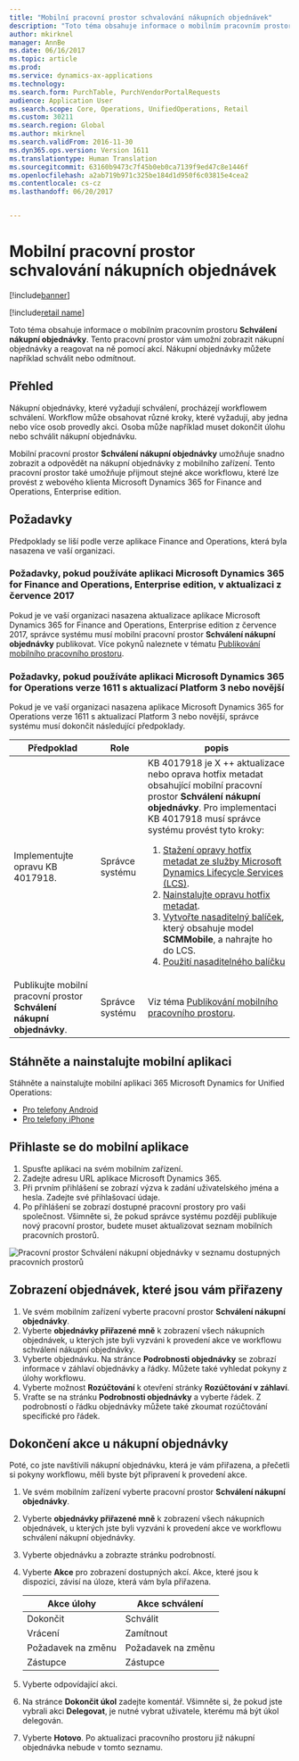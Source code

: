```yaml
---
title: "Mobilní pracovní prostor schvalování nákupních objednávek"
description: "Toto téma obsahuje informace o mobilním pracovním prostoru Schválení nákupní objednávky, který umožňuje zobrazit nákupní objednávky a odpovědět na ně prostřednictvím akce. Nákupní objednávky můžete například schválit nebo odmítnout."
author: mkirknel
manager: AnnBe
ms.date: 06/16/2017
ms.topic: article
ms.prod: 
ms.service: dynamics-ax-applications
ms.technology: 
ms.search.form: PurchTable, PurchVendorPortalRequests
audience: Application User
ms.search.scope: Core, Operations, UnifiedOperations, Retail
ms.custom: 30211
ms.search.region: Global
ms.author: mkirknel
ms.search.validFrom: 2016-11-30
ms.dyn365.ops.version: Version 1611
ms.translationtype: Human Translation
ms.sourcegitcommit: 63160b9473c7f45b0eb0ca7139f9ed47c8e1446f
ms.openlocfilehash: a2ab719b971c325be184d1d950f6c03815e4cea2
ms.contentlocale: cs-cz
ms.lasthandoff: 06/20/2017


---
```


# <a name="purchase-order-approval-mobile-workspace"></a>Mobilní pracovní prostor schvalování nákupních objednávek

[!include[banner](../includes/banner.md)]

[!include[retail name](../includes/retail-name.md)]

Toto téma obsahuje informace o mobilním pracovním prostoru **Schválení nákupní objednávky**. Tento pracovní prostor vám umožní zobrazit nákupní objednávky a reagovat na ně pomocí akcí. Nákupní objednávky můžete například schválit nebo odmítnout.
 
## <a name="overview"></a>Přehled 
Nákupní objednávky, které vyžadují schválení, procházejí workflowem schválení. Workflow může obsahovat různé kroky, které vyžadují, aby jedna nebo více osob provedly akci. Osoba může například muset dokončit úlohu nebo schválit nákupní objednávku. 

Mobilní pracovní prostor **Schválení nákupní objednávky** umožňuje snadno zobrazit a odpovědět na nákupní objednávky z mobilního zařízení. Tento pracovní prostor také umožňuje přijmout stejné akce workflowu, které lze provést z webového klienta Microsoft Dynamics 365 for Finance and Operations, Enterprise edition.

## <a name="prerequisites"></a>Požadavky
Předpoklady se liší podle verze aplikace Finance and Operations, která byla nasazena ve vaší organizaci.

### <a name="prerequisites-if-you-use-microsoft-dynamics-365-for-finance-and-operations-enterprise-edition-july-2017-update"></a>Požadavky, pokud používáte aplikaci Microsoft Dynamics 365 for Finance and Operations, Enterprise edition, v aktualizaci z července 2017 
Pokud je ve vaší organizaci nasazena aktualizace aplikace Microsoft Dynamics 365 for Finance and Operations, Enterprise edition z července 2017, správce systému musí mobilní pracovní prostor **Schválení nákupní objednávky** publikovat. Více pokynů naleznete v tématu [Publikování mobilního pracovního prostoru](/dynamics365/unified-operations/dev-itpro/mobile-apps/publish-mobile-workspace).

### <a name="prerequisites-if-you-use-microsoft-dynamics-365-for-operations-version-1611-with-platform-update-3-or-later"></a>Požadavky, pokud používáte aplikaci Microsoft Dynamics 365 for Operations verze 1611 s aktualizací Platform 3 nebo novější
Pokud je ve vaší organizaci nasazena aplikace Microsoft Dynamics 365 for Operations verze 1611 s aktualizací Platform 3 nebo novější, správce systému musí dokončit následující předpoklady. 

<table>
<thead>
<tr class="header">
<th>Předpoklad</th>
<th>Role</th>
<th>popis</th>
</tr>
</thead>
<tbody>
<tr class="odd">
<td>Implementujte opravu KB 4017918.</td>
<td>Správce systému</td>
<td>KB 4017918 je X ++ aktualizace nebo oprava hotfix metadat obsahující mobilní pracovní prostor <strong>Schválení nákupní objednávky</strong>. Pro implementaci KB 4017918 musí správce systému provést tyto kroky:
<ol>
<li><a href="/dynamics365/unified-operations/dev-itpro/migration-upgrade/download-hotfix-lcs">Stažení opravy hotfix metadat ze služby Microsoft Dynamics Lifecycle Services (LCS)</a>.</li>
<li><a href="/dynamics365/unified-operations/dev-itpro/migration-upgrade/install-metadata-hotfix-package">Nainstalujte opravu hotfix metadat</a>.</li>
<li><a href="/dynamics365/unified-operations/dev-itpro/deployment/create-apply-deployable-package">Vytvořte nasaditelný balíček</a>, který obsahuje model <strong>SCMMobile</strong>, a nahrajte ho do LCS.</li>
<li><a href="/dynamics365/unified-operations/dev-itpro/deployment/apply-deployable-package-system">Použití nasaditelného balíčku</a></li>
</ol></td>
</tr>
<tr class="even">
<td>Publikujte mobilní pracovní prostor <strong>Schválení nákupní objednávky</strong>.</td>
<td>Správce systému</td>
<td>Viz téma <a href="/dynamics365/unified-operations/dev-itpro/mobile-apps/publish-mobile-workspace">Publikování mobilního pracovního prostoru</a>.</td>
</tr>
</tbody>
</table>

## <a name="download-and-install-the-mobile-app"></a>Stáhněte a nainstalujte mobilní aplikaci
Stáhněte a nainstalujte mobilní aplikaci 365 Microsoft Dynamics for Unified Operations:

- [Pro telefony Android](https://go.microsoft.com/fwlink/?linkid=850662)
- [Pro telefony iPhone](https://go.microsoft.com/fwlink/?linkid=850663)


## <a name="sign-in-to-the-mobile-app"></a>Přihlaste se do mobilní aplikace

1. Spusťte aplikaci na svém mobilním zařízení.
2. Zadejte adresu URL aplikace Microsoft Dynamics 365.
3. Při prvním přihlášení se zobrazí výzva k zadání uživatelského jména a hesla. Zadejte své přihlašovací údaje.
4. Po přihlášení se zobrazí dostupné pracovní prostory pro vaši společnost. Všimněte si, že pokud správce systému později publikuje nový pracovní prostor, budete muset aktualizovat seznam mobilních pracovních prostorů.

![Pracovní prostor Schválení nákupní objednávky v seznamu dostupných pracovních prostorů](./media/po-workspaces.png)

## <a name="view-orders-that-are-assigned-to-you"></a>Zobrazení objednávek, které jsou vám přiřazeny
1. Ve svém mobilním zařízení vyberte pracovní prostor **Schválení nákupní objednávky**.
2. Vyberte **objednávky přiřazené mně** k zobrazení všech nákupních objednávek, u kterých jste byli vyzváni k provedení akce ve workflowu schválení nákupní objednávky.
3. Vyberte objednávku. Na stránce **Podrobnosti objednávky** se zobrazí informace v záhlaví objednávky a řádky. Můžete také vyhledat pokyny z úlohy workflowu.
4. Vyberte možnost **Rozúčtování** k otevření stránky **Rozúčtování v záhlaví**.
5. Vraťte se na stránku **Podrobnosti objednávky** a vyberte řádek. Z podrobností o řádku objednávky můžete také zkoumat rozúčtování specifické pro řádek.

## <a name="complete-an-action-on-the-purchase-order"></a>Dokončení akce u nákupní objednávky
Poté, co jste navštívili nákupní objednávku, která je vám přiřazena, a přečetli si pokyny workflowu, měli byste být připravení k provedení akce.

1. Ve svém mobilním zařízení vyberte pracovní prostor **Schválení nákupní objednávky**.
2. Vyberte **objednávky přiřazené mně** k zobrazení všech nákupních objednávek, u kterých jste byli vyzváni k provedení akce ve workflowu schválení nákupní objednávky.
3. Vyberte objednávku a zobrazte stránku podrobností.
4. Vyberte **Akce** pro zobrazení dostupných akcí. Akce, které jsou k dispozici, závisí na úloze, která vám byla přiřazena.

    | Akce úlohy    | Akce schválení  |
    |----------------|------------------|
    | Dokončit       | Schválit          |
    | Vrácení         | Zamítnout           |
    | Požadavek na změnu | Požadavek na změnu   |
    | Zástupce       | Zástupce         |

5. Vyberte odpovídající akci.
6. Na stránce **Dokončit úkol** zadejte komentář. Všimněte si, že pokud jste vybrali akci **Delegovat**, je nutné vybrat uživatele, kterému má být úkol delegován.
7. Vyberte **Hotovo**. Po aktualizaci pracovního prostoru již nákupní objednávka nebude v tomto seznamu. 

